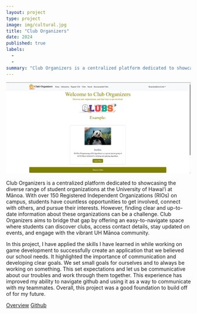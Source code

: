 ```yaml
---
layout: project
type: project
image: img/cultural.jpg
title: "Club Organizers"
date: 2024
published: true
labels:
  -
  - 
summary: "Club Organizers is a centralized platform dedicated to showcasing the diverse range of student organizations at the University of Hawaiʻi at Mānoa"
---
```


<img class="img-fluid" src="../img/M3HomePage.png">

  Club Organizers is a centralized platform dedicated to showcasing the diverse range of student organizations at the University of Hawaiʻi at Mānoa. With over 150 Registered Independent Organizations (RIOs) on campus, students have countless opportunities to get involved, connect with others, and pursue their interests. However, finding clear and up-to-date information about these organizations can be a challenge. Club Organizers aims to bridge that gap by offering an easy-to-navigate space where students can discover clubs, access contact details, stay updated on events, and engage with the vibrant UH Mānoa community.

  In this project, I have applied the skills I have learned in while working on game development to successfully create an application that we believed our school needs. It highlighted the importance of communication and developing clear goals. We set small goals for ourselves and to always be working on something. This set expectations and let us be communicative about our troubles and work through them together. This experience has improved my ability to navigate github and using it as a way to communicate with my teammates. Overall, this project was a good foundation to build off of for my future.

[Overview](https://club-organizers.github.io/)
[Github](https://github.com/club-organizers/club-main)
